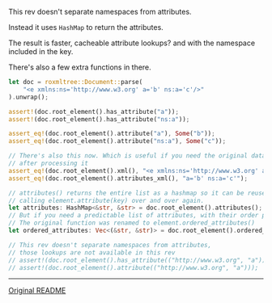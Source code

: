 
This rev doesn't separate namespaces from attributes. 

Instead it uses `HashMap` to return the attributes.

The result is faster, cacheable attribute lookups? and with the namespace included in the key.

There's also a few extra functions in there.

```rust
let doc = roxmltree::Document::parse(
    "<e xmlns:ns='http://www.w3.org' a='b' ns:a='c'/>"
).unwrap();

assert!(doc.root_element().has_attribute("a"));
assert!(doc.root_element().has_attribute("ns:a"));

assert_eq!(doc.root_element().attribute("a"), Some("b"));
assert_eq!(doc.root_element().attribute("ns:a"), Some("c"));

// There's also this now. Which is useful if you need the original data back
// after processing it
assert_eq!(doc.root_element().xml(), "<e xmlns:ns='http://www.w3.org' a='b' ns:a='c'/>");
assert_eq!(doc.root_element().attributes_xml(), "a='b' ns:a='c'");

// attributes() returns the entire list as a hashmap so it can be reused instead of
// calling element.attribute(key) over and over again.
let attributes: HashMap<&str, &str> = doc.root_element().attributes();
// But if you need a predictable list of attributes, with their order preserved
// The original function was renamed to element.ordered_attributes()
let ordered_attributes: Vec<(&str, &str)> = doc.root_element().ordered_attributes();

// This rev doesn't separate namespaces from attributes, 
// those lookups are not available in this rev
// assert!(doc.root_element().has_attribute(("http://www.w3.org", "a")));
// assert!(doc.root_element().attribute(("http://www.w3.org", "a")));
```

---

[Original README](https://github.com/ker0olos/roxmltree/blob/master/README.og.md)
